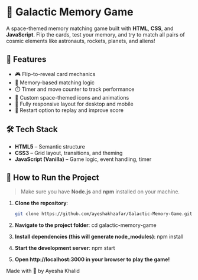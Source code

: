 # 🚀 Galactic Memory Game

A space-themed memory matching game built with **HTML**, **CSS**, and **JavaScript**. Flip the cards, test your memory, and try to match all pairs of cosmic elements like astronauts, rockets, planets, and aliens!

## 🌌 Features

- 🎮 Flip-to-reveal card mechanics
- 🧠 Memory-based matching logic
- ⏱️ Timer and move counter to track performance
- 🎨 Custom space-themed icons and animations
- 📱 Fully responsive layout for desktop and mobile
- 🔁 Restart option to replay and improve score

## 🛠 Tech Stack

- **HTML5** – Semantic structure
- **CSS3** – Grid layout, transitions, and theming
- **JavaScript (Vanilla)** – Game logic, event handling, timer

## 🧪 How to Run the Project

> Make sure you have **Node.js** and **npm** installed on your machine.

1. **Clone the repository**:
   ```bash
   git clone https://github.com/ayeshakhzafar/Galactic-Memory-Game.git
   
2. **Navigate to the project folder**:
cd galactic-memory-game

4. **Install dependencies (this will generate node_modules)**:
npm install

5. **Start the development server**:
npm start

6. **Open http://localhost:3000 in your browser to play the game!**


Made with 💫 by Ayesha Khalid


